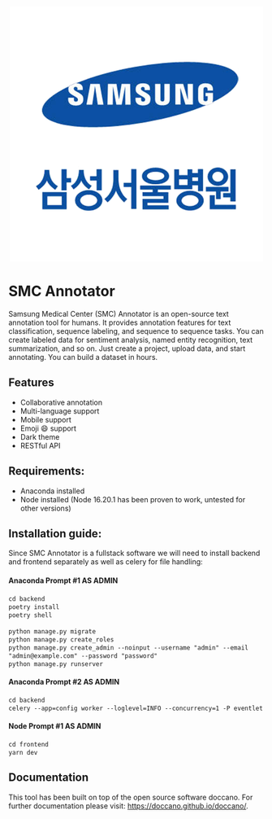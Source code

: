 <div align="center">
  <img src="https://github.com/javiagu13/SMC-Annotator/blob/main/frontend/assets/icon.png">
</div>

# SMC Annotator

Samsung Medical Center (SMC) Annotator is an open-source text annotation tool for humans. It provides annotation features for text classification, sequence labeling, and sequence to sequence tasks. You can create labeled data for sentiment analysis, named entity recognition, text summarization, and so on. Just create a project, upload data, and start annotating. You can build a dataset in hours.

## Features

- Collaborative annotation
- Multi-language support
- Mobile support
- Emoji :smile: support
- Dark theme
- RESTful API

## Requirements:

- Anaconda installed
- Node installed (Node 16.20.1 has been proven to work, untested for other versions)

## Installation guide:

Since SMC Annotator is a fullstack software we will need to install backend and frontend separately as well as celery for file handling:

#### Anaconda Prompt #1 AS ADMIN
```
cd backend
poetry install
poetry shell

python manage.py migrate
python manage.py create_roles
python manage.py create_admin --noinput --username "admin" --email "admin@example.com" --password "password"
python manage.py runserver
```

#### Anaconda Prompt #2 AS ADMIN
```
cd backend 
celery --app=config worker --loglevel=INFO --concurrency=1 -P eventlet
```

#### Node Prompt #1 AS ADMIN
```
cd frontend
yarn dev
```


## Documentation
This tool has been built on top of the open source software doccano. For further documentation please visit:
<https://doccano.github.io/doccano/>.
